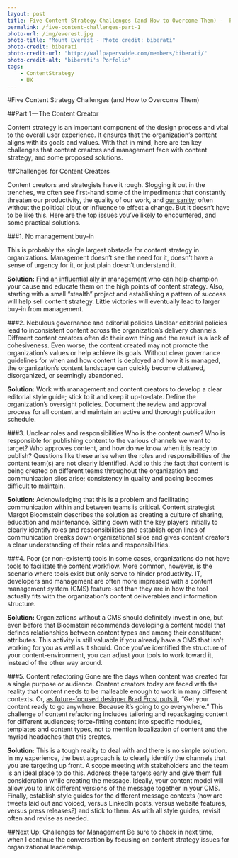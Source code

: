 ```yaml
---
layout: post
title: Five Content Strategy Challenges (and How to Overcome Them) -  Part 1, The Content Creator
permalink: /five-content-challenges-part-1
photo-url: /img/everest.jpg
photo-title: "Mount Everest - Photo credit: biberati"
photo-credit: biberati
photo-credit-url: "http://wallpaperswide.com/members/biberati/"
photo-credit-alt: "biberati's Porfolio"
tags:
    - ContentStrategy
    - UX
---
```


#Five Content Strategy Challenges (and How to Overcome Them)

##Part 1 — The Content Creator

Content strategy is an important component of the design process and vital to the overall user experience. It ensures that the organization’s content aligns with its goals and values. With that in mind, here are ten key challenges that content creators and management face with content strategy, and some proposed solutions.

##Challenges for Content Creators

Content creators and strategists have it rough. Slogging it out in the trenches, we often see first-hand some of the impediments that constantly threaten our productivity, the quality of our work, and [our sanity](http://www.cyclaudiia.com/wp-content/uploads/2014/11/week-10-1-content-strategy.gif); often without the political clout or influence to effect a change. But it doesn’t have to be like this. Here are the top issues you’ve likely to encountered, and some practical solutions.

###1. No management buy-in

This is probably the single largest obstacle for content strategy in organizations. Management doesn’t see the need for it, doesn’t have a sense of urgency for it, or just plain doesn’t understand it.

**Solution:** [Find an influential ally in management](http://www.slideshare.net/katekenyon1/tricks-to-get-content-strategy-adopted-in-your-company) who can help champion your cause and educate them on the high points of content strategy. Also, starting with a small “stealth” project and establishing a pattern of success will help sell content strategy. Little victories will eventually lead to larger buy-in from management.

###2. Nebulous governance and editorial policies
Unclear editorial policies lead to inconsistent content across the organization’s delivery channels. Different content creators often do their own thing and the result is a lack of cohesiveness. Even worse, the content created may not promote the organization’s values or help achieve its goals. Without clear governance guidelines for when and how content is deployed and how it is managed, the organization’s content landscape can quickly become cluttered, disorganized, or seemingly abandoned.

**Solution:** Work with management and content creators to develop a clear editorial style guide; stick to it and keep it up-to-date. Define the organization’s oversight policies. Document the review and approval process for all content and maintain an active and thorough publication schedule.

###3. Unclear roles and responsibilities
Who is the content owner? Who is responsible for publishing content to the various channels we want to target? Who approves content, and how do we know when it is ready to publish? Questions like these arise when the roles and responsibilities of the content team(s) are not clearly identified. Add to this the fact that content is being created on different teams throughout the organization and communication silos arise; consistency in quality and pacing becomes difficult to maintain.

**Solution:** Acknowledging that this is a problem and facilitating communication within and between teams is critical. Content strategist Margot Bloomstein describes the solution as creating a culture of sharing, education and maintenance. Sitting down with the key players initially to clearly identify roles and responsibilities and establish open lines of communication breaks down organizational silos and gives content creators a clear understanding of their roles and responsibilities.

###4. Poor (or non-existent) tools
In some cases, organizations do not have tools to facilitate the content workflow. More common, however, is the scenario where tools exist but only serve to hinder productivity. IT, developers and management are often more impressed with a content management system (CMS) feature-set than they are in how the tool actually fits with the organization’s content deliverables and information structure.

**Solution:** Organizations without a CMS should definitely invest in one, but even before that Bloomstein recommends developing a content model that defines relationships between content types and among their constituent attributes. This activity is still valuable if you already have a CMS that isn’t working for you as well as it should. Once you’ve identified the structure of your content-environment, you can adjust your tools to work toward it, instead of the other way around.

###5. Content refactoring
Gone are the days when content was created for a single purpose or audience. Content creators today are faced with the reality that content needs to be malleable enough to work in many different contexts. Or, [as future-focused designer Brad Frost puts it](http://bradfrost.com/blog/web/for-a-future-friendly-web/), “Get your content ready to go anywhere. Because it’s going to go everywhere.” This challenge of content refactoring includes tailoring and repackaging content for different audiences; force-fitting content into specific modules, templates and content types, not to mention localization of content and the myriad headaches that this creates.

**Solution:** This is a tough reality to deal with and there is no simple solution. In my experience, the best approach is to clearly identify the channels that you are targeting up front. A scope meeting with stakeholders and the team is an ideal place to do this. Address these targets early and give them full consideration while creating the message. Ideally, your content model will allow you to link different versions of the message together in your CMS. Finally, establish style guides for the different message contexts (how are tweets laid out and voiced, versus LinkedIn posts, versus website features, versus press releases?) and stick to them. As with all style guides, revisit often and revise as needed.

##Next Up: Challenges for Management
Be sure to check in next time, when I continue the conversation by focusing on content strategy issues for organizational leadership.
